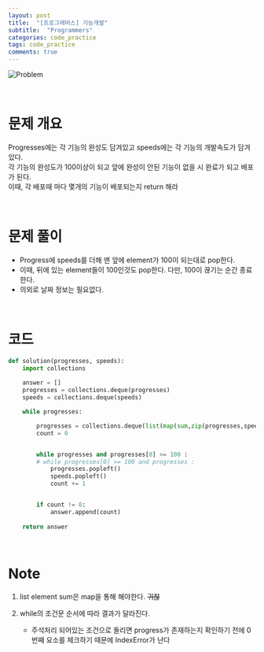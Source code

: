 ```yaml
---
layout: post
title:  "[프로그래머스] 기능개발"
subtitle:  "Programmers"
categories: code_practice
tags: code_practice
comments: true
---
```


![Problem](https://swha0105.github.io/assets/code_practice/P_develop.JPG)

<br/>

# 문제 개요

Progresses에는 각 기능의 완성도 담겨있고 speeds에는 각 기능의 개발속도가 담겨있다.  
각 기능의 완성도가 100이상이 되고 앞에 완성이 안된 기능이 없을 시 완료가 되고 배포가 된다.    
이때, 각 배포때 마다 몇개의 기능이 배포되는지 return 해라

<br/>

# 문제 풀이

- Progress에 speeds를 더해 맨 앞에 element가 100이 되는대로 pop한다. 
- 이때, 뒤에 있는 element들이 100인것도 pop한다. 다만, 100이 끊기는 순간 종료한다.
- 의외로 날짜 정보는 필요없다.

<br/>

# 코드 

```python 
def solution(progresses, speeds):
    import collections
    
    answer = []
    progresses = collections.deque(progresses)
    speeds = collections.deque(speeds)

    while progresses:

        progresses = collections.deque(list(map(sum,zip(progresses,speeds))))
        count = 0


        while progresses and progresses[0] >= 100 :
        # while progresses[0] >= 100 and progresses :
            progresses.popleft()
            speeds.popleft()
            count += 1


        if count != 0:
            answer.append(count)        
    
    return answer

```

<br/>

# Note

1. list element sum은 map을 통해 해야한다. ~~귀찮~~  

2. while의 조건문 순서에 따라 결과가 달라진다.
    - 주석처리 되어있는 조건으로 돌리면 progress가 존재하는지 확인하기 전에 0번째 요소를 체크하기 때문에 IndexError가 난다

